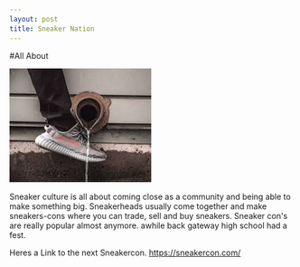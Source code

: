 ```yaml
---
layout: post
title: Sneaker Nation
---
```

 #All About    
     
     
  
  ![Download](/images/Aye.jpeg)
 
 
 Sneaker culture is all about coming close as a community and being able to make something big. Sneakerheads usually come together and make sneakers-cons where you can trade, sell and buy sneakers. Sneaker con's are really popular almost anymore. awhile back gateway high school had a fest.      
   
   Heres a Link to the next Sneakercon. https://sneakercon.com/


   
   
